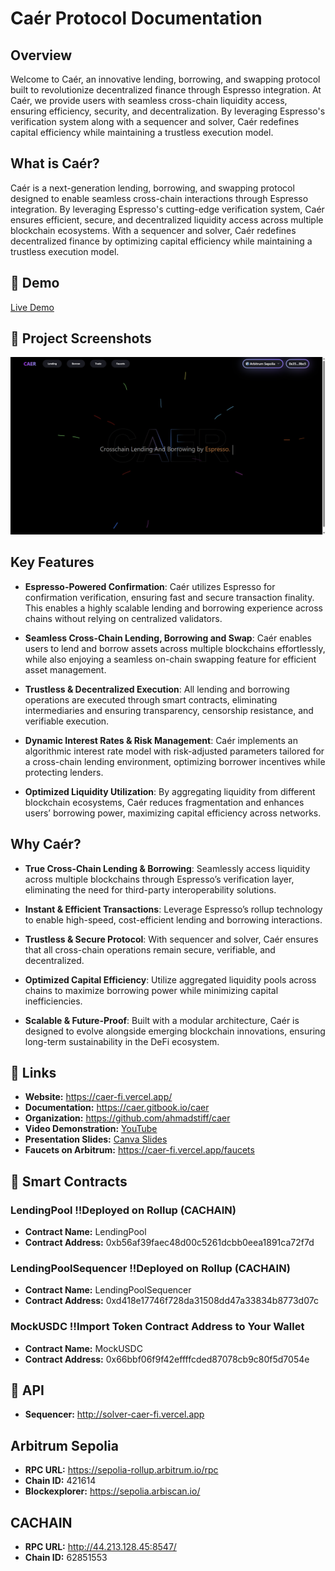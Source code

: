 # Caér Protocol Documentation

## Overview

Welcome to Caér, an innovative lending, borrowing, and swapping protocol built to revolutionize decentralized finance through Espresso integration. At Caér, we provide users with seamless cross-chain liquidity access, ensuring efficiency, security, and decentralization. By leveraging Espresso's verification system along with a sequencer and solver, Caér redefines capital efficiency while maintaining a trustless execution model.

## What is Caér?

Caér is a next-generation lending, borrowing, and swapping protocol designed to enable seamless cross-chain interactions through Espresso integration. By leveraging Espresso's cutting-edge verification system, Caér ensures efficient, secure, and decentralized liquidity access across multiple blockchain ecosystems. With a sequencer and solver, Caér redefines decentralized finance by optimizing capital efficiency while maintaining a trustless execution model.

## 🚀 Demo
[Live Demo](https://caer-fi.vercel.app/)

## 📸 Project Screenshots
![image](https://github.com/ahmadstiff/caer/blob/main/caer-fe/public/caer-home.png)
## Key Features

- **Espresso-Powered Confirmation**: Caér utilizes Espresso for confirmation verification, ensuring fast and secure transaction finality. This enables a highly scalable lending and borrowing experience across chains without relying on centralized validators.

- **Seamless Cross-Chain Lending, Borrowing and Swap**: Caér enables users to lend and borrow assets across multiple blockchains effortlessly, while also enjoying a seamless on-chain swapping feature for efficient asset management.

- **Trustless & Decentralized Execution**: All lending and borrowing operations are executed through smart contracts, eliminating intermediaries and ensuring transparency, censorship resistance, and verifiable execution.

- **Dynamic Interest Rates & Risk Management**: Caér implements an algorithmic interest rate model with risk-adjusted parameters tailored for a cross-chain lending environment, optimizing borrower incentives while protecting lenders.

- **Optimized Liquidity Utilization**: By aggregating liquidity from different blockchain ecosystems, Caér reduces fragmentation and enhances users’ borrowing power, maximizing capital efficiency across networks.

## Why Caér?

- **True Cross-Chain Lending & Borrowing**: Seamlessly access liquidity across multiple blockchains through Espresso’s verification layer, eliminating the need for third-party interoperability solutions.

- **Instant & Efficient Transactions**: Leverage Espresso’s rollup technology to enable high-speed, cost-efficient lending and borrowing interactions.

- **Trustless & Secure Protocol**: With sequencer and solver, Caér ensures that all cross-chain operations remain secure, verifiable, and decentralized.

- **Optimized Capital Efficiency**: Utilize aggregated liquidity pools across chains to maximize borrowing power while minimizing capital inefficiencies.

- **Scalable & Future-Proof**: Built with a modular architecture, Caér is designed to evolve alongside emerging blockchain innovations, ensuring long-term sustainability in the DeFi ecosystem.

## 🔗 Links

- **Website:** <a href="https://caer-fi.vercel.app/" target="_blank">https://caer-fi.vercel.app/</a>
- **Documentation:** <a href="https://caer.gitbook.io/caer" target="_blank">https://caer.gitbook.io/caer</a>
- **Organization:** <a href="https://github.com/ahmadstiff/caer" target="_blank">https://github.com/ahmadstiff/caer</a>
- **Video Demonstration:** <a href="https://youtu.be/jDS6Dr4EtIQ" target="_blank">YouTube</a>
- **Presentation Slides:** <a href="https://www.canva.com/design/DAGjBTyKvow/7S2n7qiwX6qWDzfvOIQDQA/edit?utm_content=DAGjBTyKvow&utm_campaign=designshare&utm_medium=link2&utm_source=sharebutton" target="_blank">Canva Slides</a>
- **Faucets on Arbitrum:** <a href="https://caer-fi.vercel.app/faucets" target="_blank">https://caer-fi.vercel.app/faucets</a> 


## 🔗 Smart Contracts 
### LendingPool ‼Deployed on Rollup (CACHAIN)
- **Contract Name:** LendingPool
- **Contract Address:** 0xb56af39faec48d00c5261dcbb0eea1891ca72f7d

### LendingPoolSequencer ‼Deployed on Rollup (CACHAIN)
- **Contract Name:** LendingPoolSequencer
- **Contract Address:** 0xd418e17746f728da31508dd47a33834b8773d07c

### MockUSDC ‼Import Token Contract Address to Your Wallet
- **Contract Name:** MockUSDC
- **Contract Address:** 0x66bbf06f9f42effffcded87078cb9c80f5d7054e

## 🔗 API
- **Sequencer:** http://solver-caer-fi.vercel.app

## Arbitrum Sepolia
- **RPC URL:** https://sepolia-rollup.arbitrum.io/rpc
- **Chain ID:** 421614
- **Blockexplorer:** https://sepolia.arbiscan.io/

## CACHAIN
- **RPC URL:** http://44.213.128.45:8547/
- **Chain ID:** 62851553
